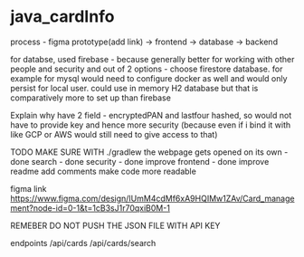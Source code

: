 # java_cardInfo

process - figma prototype(add link) -> frontend -> database -> backend

for databse, used firebase - because generally better for working with other people and security and out of 2 options - choose firestore database.
for example for mysql would need to configure docker as well and would only persist for local user.
could use in memory H2 database but that is comparatively more to set up than firebase

Explain why have 2 field - encryptedPAN and lastfour hashed, so would not have to provide key and hence more security
(because even if i bind it with like GCP or AWS would still need to give access to that)

TODO
MAKE SURE WITH ./gradlew the webpage gets opened on its own - done
search - done
security - done
improve frontend - done
improve readme 
add comments
make code more readable

figma link
https://www.figma.com/design/IUmM4cdMf6xA9HQIMw1ZAv/Card_management?node-id=0-1&t=1cB3sJ1r70qxiB0M-1



REMEBER
DO NOT PUSH THE JSON FILE WITH API KEY


endpoints
/api/cards
/api/cards/search
